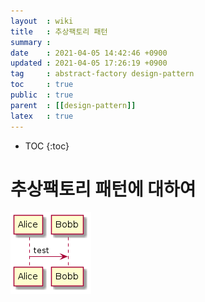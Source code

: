 ```yaml
---
layout  : wiki
title   : 추상팩토리 패턴
summary : 
date    : 2021-04-05 14:42:46 +0900
updated : 2021-04-05 17:26:19 +0900
tag     : abstract-factory design-pattern
toc     : true
public  : true
parent  : [[design-pattern]]
latex   : true
---
```

* TOC
{:toc}

# 추상팩토리 패턴에 대하여

![](/resource/uml/singleton.png)
